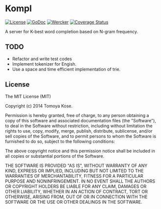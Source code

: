 # Kompl

[![License](https://img.shields.io/badge/license-MIT-yellowgreen.svg)][license]
[![GoDoc](https://img.shields.io/badge/godoc-reference-blue.svg)][godoc]
[![Wercker](http://img.shields.io/wercker/ci/54e76fead9b14636630d99c6.svg?style=flat-square)][wercker]
[![Coverage Status](https://coveralls.io/repos/mitsuse/kompl/badge.png)][coverage]

[license]: http://opensource.org/licenses/MIT
[godoc]: http://godoc.org/github.com/mitsuse/kompl
[wercker]: https://app.wercker.com/project/bykey/1651e84f4992dc9cde16eb1433f9e648
[coverage]: https://coveralls.io/r/mitsuse/kompl

A server for K-best word completion based on N-gram frequency.

## TODO

- Refactor and write test codes
- Implement tokenizer for Engish.
- Use a space and time efficient implementation of trie.

## License

The MIT License (MIT)

Copyright (c) 2014 Tomoya Kose.

Permission is hereby granted, free of charge, to any person obtaining a copy
of this software and associated documentation files (the "Software"), to deal
in the Software without restriction, including without limitation the rights
to use, copy, modify, merge, publish, distribute, sublicense, and/or sell
copies of the Software, and to permit persons to whom the Software is
furnished to do so, subject to the following conditions:

The above copyright notice and this permission notice shall be included in
all copies or substantial portions of the Software.

THE SOFTWARE IS PROVIDED "AS IS", WITHOUT WARRANTY OF ANY KIND, EXPRESS OR
IMPLIED, INCLUDING BUT NOT LIMITED TO THE WARRANTIES OF MERCHANTABILITY,
FITNESS FOR A PARTICULAR PURPOSE AND NONINFRINGEMENT. IN NO EVENT SHALL THE
AUTHORS OR COPYRIGHT HOLDERS BE LIABLE FOR ANY CLAIM, DAMAGES OR OTHER
LIABILITY, WHETHER IN AN ACTION OF CONTRACT, TORT OR OTHERWISE, ARISING FROM,
OUT OF OR IN CONNECTION WITH THE SOFTWARE OR THE USE OR OTHER DEALINGS IN
THE SOFTWARE.
